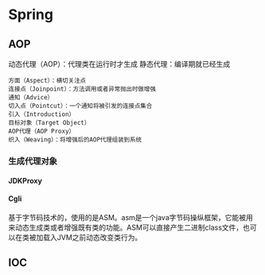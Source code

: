 # Spring

## AOP
动态代理（AOP）：代理类在运行时才生成
静态代理：编译期就已经生成

```
方面（Aspect）：横切关注点
连接点（Joinpoint）：方法调用或者异常抛出时做增强
通知（Advice）
切入点（Pointcut）：一个通知将被引发的连接点集合
引入（Introduction）
目标对象（Target Object）
AOP代理（AOP Proxy）
织入（Weaving）：将增强后的AOP代理组装到系统

```

### 生成代理对象
#### JDKProxy

#### Cgli
基于字节码技术的，使用的是ASM。asm是一个java字节码操纵框架，它能被用来动态生成类或者增强既有类的功能。ASM可以直接产生二进制class文件，也可以在类被加载入JVM之前动态改变类行为。


## IOC

